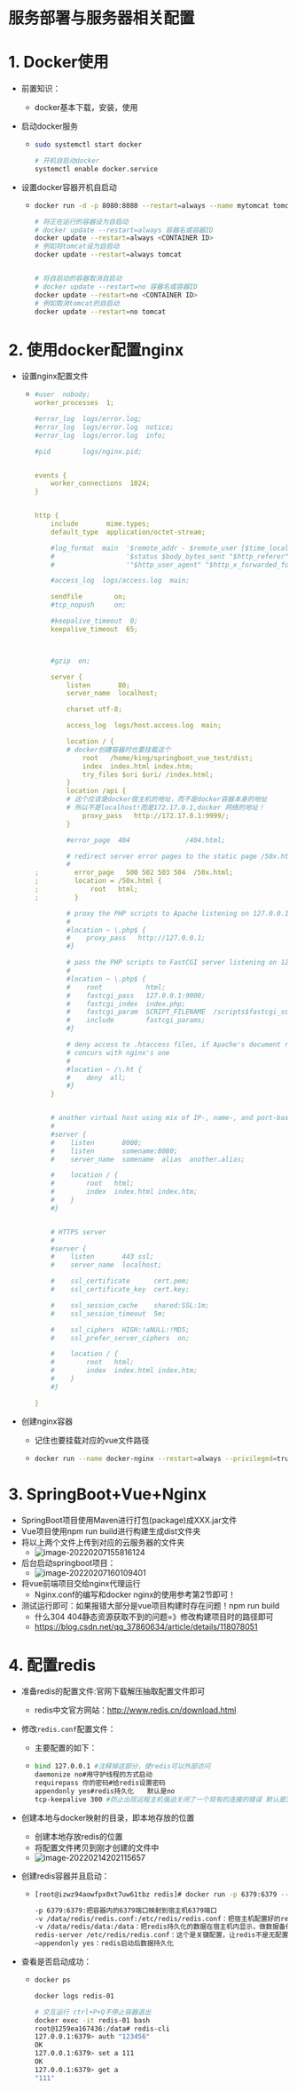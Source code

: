 # 服务部署与服务器相关配置

# 1. Docker使用

- 前置知识：

  - docker基本下载，安装，使用

- 启动docker服务

  - ```bash
    sudo systemctl start docker
    
    # 开机自启动docker
    systemctl enable docker.service
    ```

- 设置docker容器开机自启动

  - ```bash
    docker run -d -p 8080:8080 --restart=always --name mytomcat tomcat
    
    # 将正在运行的容器设为自启动
    # docker update --restart=always 容器名或容器ID
    docker update --restart=always <CONTAINER ID>
    # 例如将tomcat设为自启动
    docker update --restart=always tomcat
    
    
    # 将自启动的容器取消自启动
    # docker update --restart=no 容器名或容器ID
    docker update --restart=no <CONTAINER ID>
    # 例如取消tomcat的自启动
    docker update --restart=no tomcat
    
    ```

# 2. 使用docker配置nginx

- 设置nginx配置文件

  - ```yaml
    #user  nobody;
    worker_processes  1;
    
    #error_log  logs/error.log;
    #error_log  logs/error.log  notice;
    #error_log  logs/error.log  info;
    
    #pid        logs/nginx.pid;
    
    
    events {
        worker_connections  1024;
    }
    
    
    http {
        include       mime.types;
        default_type  application/octet-stream;
    
        #log_format  main  '$remote_addr - $remote_user [$time_local] "$request" '
        #                  '$status $body_bytes_sent "$http_referer" '
        #                  '"$http_user_agent" "$http_x_forwarded_for"';
    
        #access_log  logs/access.log  main;
    
        sendfile        on;
        #tcp_nopush     on;
    
        #keepalive_timeout  0;
        keepalive_timeout  65;
    
    
    
        #gzip  on;
    
        server {
            listen       80;
            server_name  localhost;
    
            charset utf-8;
    
            access_log  logs/host.access.log  main;
    
            location / {
            # docker创建容器时也要挂载这个
                root   /home/king/springboot_vue_test/dist;
                index  index.html index.htm;
                try_files $uri $uri/ /index.html;
            }
            location /api {
            # 这个应该是docker宿主机的地址，而不是docker容器本身的地址
            # 所以不是localhost!而是172.17.0.1,docker 网络的地址！
                proxy_pass   http://172.17.0.1:9999/;
            }
    
            #error_page  404              /404.html;
    
            # redirect server error pages to the static page /50x.html
            #
    ;         error_page   500 502 503 504  /50x.html;
    ;         location = /50x.html {
    ;             root   html;
    ;         }
    
            # proxy the PHP scripts to Apache listening on 127.0.0.1:80
            #
            #location ~ \.php$ {
            #    proxy_pass   http://127.0.0.1;
            #}
    
            # pass the PHP scripts to FastCGI server listening on 127.0.0.1:9000
            #
            #location ~ \.php$ {
            #    root           html;
            #    fastcgi_pass   127.0.0.1:9000;
            #    fastcgi_index  index.php;
            #    fastcgi_param  SCRIPT_FILENAME  /scripts$fastcgi_script_name;
            #    include        fastcgi_params;
            #}
    
            # deny access to .htaccess files, if Apache's document root
            # concurs with nginx's one
            #
            #location ~ /\.ht {
            #    deny  all;
            #}
        }
    
    
        # another virtual host using mix of IP-, name-, and port-based configuration
        #
        #server {
        #    listen       8000;
        #    listen       somename:8080;
        #    server_name  somename  alias  another.alias;
    
        #    location / {
        #        root   html;
        #        index  index.html index.htm;
        #    }
        #}
    
    
        # HTTPS server
        #
        #server {
        #    listen       443 ssl;
        #    server_name  localhost;
    
        #    ssl_certificate      cert.pem;
        #    ssl_certificate_key  cert.key;
    
        #    ssl_session_cache    shared:SSL:1m;
        #    ssl_session_timeout  5m;
    
        #    ssl_ciphers  HIGH:!aNULL:!MD5;
        #    ssl_prefer_server_ciphers  on;
    
        #    location / {
        #        root   html;
        #        index  index.html index.htm;
        #    }
        #}
    
    }
    ```

- 创建nginx容器

  - 记住也要挂载对应的vue文件路径

  - ```bash
    docker run --name docker-nginx --restart=always --privileged=true -p 3344:80 -v /home/king/springboot_vue_test/docker-nginx/nginx.conf:/etc/nginx/nginx.conf:ro -v /home/king/springboot_vue_test/:/home/king/springboot_vue_test/  -d nginx
    ```


# 3. SpringBoot+Vue+Nginx

- SpringBoot项目使用Maven进行打包(package)成XXX.jar文件
- Vue项目使用npm run build进行构建生成dist文件夹
- 将以上两个文件上传到对应的云服务器的文件夹
  - ![image-20220207155816124](1_%E4%BA%91%E6%9C%8D%E5%8A%A1%E5%99%A8%E4%BD%BF%E7%94%A8.assets/image-20220207155816124.png)
- 后台启动springboot项目：
  - ![image-20220207160109401](1_%E4%BA%91%E6%9C%8D%E5%8A%A1%E5%99%A8%E4%BD%BF%E7%94%A8.assets/image-20220207160109401.png)
- 将vue前端项目交给nginx代理运行
  - Nginx.conf的编写和docker nginx的使用参考第2节即可！
- 测试运行即可：如果报错大部分是vue项目构建时存在问题！npm run build
  - 什么304 404静态资源获取不到的问题=》修改构建项目时的路径即可
  - https://blog.csdn.net/qq_37860634/article/details/118078051

# 4. 配置redis

- 准备redis的配置文件:官网下载解压抽取配置文件即可

  - redis中文官方网站：http://www.redis.cn/download.html

- 修改`redis.conf`配置文件：

  - 主要配置的如下：

  - ```bash
    bind 127.0.0.1 #注释掉这部分，使redis可以外部访问
    daemonize no#用守护线程的方式启动
    requirepass 你的密码#给redis设置密码
    appendonly yes#redis持久化　　默认是no
    tcp-keepalive 300 #防止出现远程主机强迫关闭了一个现有的连接的错误 默认是300
    ```

- 创建本地与docker映射的目录，即本地存放的位置

  - 创建本地存放redis的位置
  - 将配置文件拷贝到刚才创建的文件中
  - ![image-20220214202115657](1_%E4%BA%91%E6%9C%8D%E5%8A%A1%E5%99%A8%E4%BD%BF%E7%94%A8.assets/image-20220214202115657.png)

- 创建redis容器并且启动：

  - ```bash
    [root@izwz94aowfpx0xt7uw61tbz redis]# docker run -p 6379:6379 --name redis-01 -v /home/king/docker_redis/redis-01/redis/redis.conf:/etc/redis/redis.conf -v /home/king/docker_redis/redis-01/redis/data:/data -d redis redis-server /etc/redis/redis.conf --appendonly yes
    
    -p 6379:6379:把容器内的6379端口映射到宿主机6379端口
    -v /data/redis/redis.conf:/etc/redis/redis.conf：把宿主机配置好的redis.conf放到容器内的这个位置中
    -v /data/redis/data:/data：把redis持久化的数据在宿主机内显示，做数据备份
    redis-server /etc/redis/redis.conf：这个是关键配置，让redis不是无配置启动，而是按照这个redis.conf的配置启动
    –appendonly yes：redis启动后数据持久化
    ```

- 查看是否启动成功：

  - ```bash
    docker ps
    
    docker logs redis-01
    
    # 交互运行 ctrl+P+Q不停止容器退出
    docker exec -it redis-01 bash
    root@1259ea167436:/data# redis-cli
    127.0.0.1:6379> auth "123456"
    OK
    127.0.0.1:6379> set a 111
    OK
    127.0.0.1:6379> get a
    "111"
